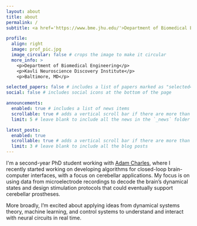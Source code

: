 ```yaml
---
layout: about
title: about
permalink: /
subtitle: <a href='https://www.bme.jhu.edu/'>Department of Biomedical Engineering</a>.

profile:
  align: right
  image: prof_pic.jpg
  image_circular: false # crops the image to make it circular
  more_info: >
    <p>Department of Biomedical Engineering</p>
    <p>Kavli Neuroscience Discovery Institute</p>
    <p>Baltimore, MD</p>

selected_papers: false # includes a list of papers marked as "selected={true}"
social: false # includes social icons at the bottom of the page

announcements:
  enabled: true # includes a list of news items
  scrollable: true # adds a vertical scroll bar if there are more than 3 news items
  limit: 5 # leave blank to include all the news in the `_news` folder

latest_posts:
  enabled: true
  scrollable: true # adds a vertical scroll bar if there are more than 3 new posts items
  limit: 3 # leave blank to include all the blog posts
---
```


I'm a second-year PhD student working with [Adam Charles](https://www.bme.jhu.edu/ascharles/), where I recently started working on developing algorithms for closed-loop brain-computer interfaces, with a focus on cerebellar applications. My focus is on using data from microelectrode recordings to decode the brain’s dynamical states and design stimulation protocols that could eventually support cerebellar prostheses.

More broadly, I’m excited about applying ideas from dynamical systems theory, machine learning, and control systems to understand and interact with neural circuits in real time.